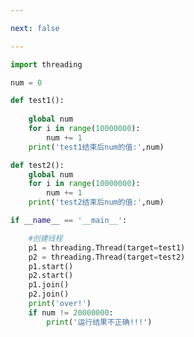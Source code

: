 ```yaml
---

next: false

---
```




<BlogInfo id="495" title="18.线程之间共享全局变量存在的问题" author="白日梦想猿" pv=0 read_times=0 pre_cost_time="0分24秒" category="并发编程" tag_list="['并发编程']" create_time="2020.05.06 15:18:26" update_time="2020.05.06 15:40:14" />

```python
import threading

num = 0

def test1():
    
    global num
    for i in range(10000000):
        num += 1
    print('test1结束后num的值:',num)

def test2():
    global num
    for i in range(10000000):
        num += 1
    print('test2结束后num的值:',num)

if __name__ == '__main__':

    #创建线程
    p1 = threading.Thread(target=test1)
    p2 = threading.Thread(target=test2)
    p1.start()
    p2.start()
    p1.join()
    p2.join()
    print('over!')
    if num != 20000000:
        print('运行结果不正确!!!')
```



<ActionBox />

